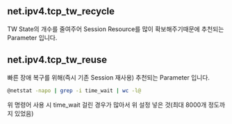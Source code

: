 ## net.ipv4.tcp_tw_recycle 
TW State의 개수를 줄여주어 Session Resource를 많이 확보해주기때문에 추천되는 Parameter 입니다.  

## net.ipv4.tcp_tw_reuse 
빠른 장애 복구를 위해(즉시 기존 Session 재사용) 추천되는 Parameter 입니다. 

```bash
@netstat -napo | grep -i time_wait | wc -l@
```

위 명령어 사용 시 time_wait 걸린 경우가 많아서 위 설정 넣은 것(최대 8000개 정도까지 있었음) 

 